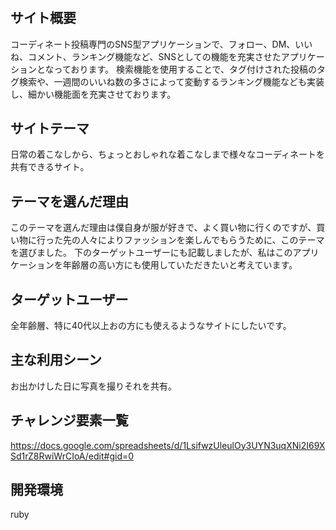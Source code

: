 # 

## サイト概要
コーディネート投稿専門のSNS型アプリケーションで、フォロー、DM、いいね、コメント、ランキング機能など、SNSとしての機能を充実させたアプリケーションとなっております。
検索機能を使用することで、タグ付けされた投稿のタグ検索や、一週間のいいね数の多さによって変動するランキング機能なども実装し、細かい機能面を充実させております。

## サイトテーマ
日常の着こなしから、ちょっとおしゃれな着こなしまで様々なコーディネートを共有できるサイト。

## テーマを選んだ理由
このテーマを選んだ理由は僕自身が服が好きで、よく買い物に行くのですが、買い物に行った先の人々によりファッションを楽しんでもらうために、このテーマを選びました。
下のターゲットユーザーにも記載しましたが、私はこのアプリケーションを年齢層の高い方にも使用していただきたいと考えています。

## ターゲットユーザー
全年齢層、特に40代以上おの方にも使えるようなサイトにしたいです。

## 主な利用シーン
お出かけした日に写真を撮りそれを共有。

## チャレンジ要素一覧
https://docs.google.com/spreadsheets/d/1LsifwzUleulOy3UYN3uqXNi2I69XSd1rZ8RwiWrCIoA/edit#gid=0

## 開発環境
ruby
